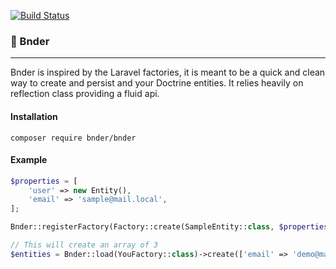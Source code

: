 [![Build Status](https://travis-ci.org/PanosCodes/Bnder.svg?branch=master)](https://travis-ci.org/PanosCodes/Bnder)

### 🤖 Bnder
___

Bnder is inspired by the Laravel factories, it is meant to be a quick and clean way
to create and persist and your Doctrine entities. It relies heavily on reflection class
providing a fluid api.

#### Installation

```composer require bnder/bnder```

#### Example

```php
$properties = [
    'user' => new Entity(),
    'email' => 'sample@mail.local',
];

Bnder::registerFactory(Factory::create(SampleEntity::class, $properties))

// This will create an array of 3 
$entities = Bnder::load(YouFactory::class)->create(['email' => 'demo@mail.local'], 3);

```

